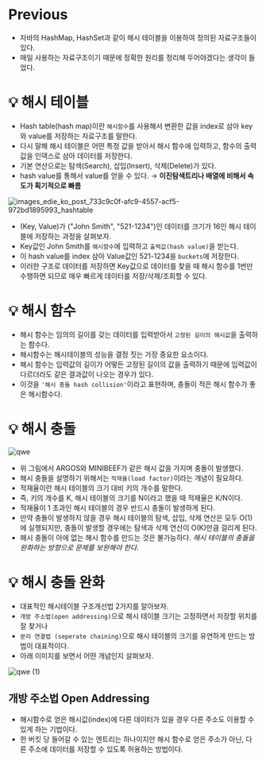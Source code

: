# Previous
* 자바의 HashMap, HashSet과 같이 해시 테이블을 이용하여 정의된 자료구조들이 있다.
* 매일 사용하는 자료구조이기 때문에 정확한 원리를 정리해 두어야겠다는 생각이 들었다.

# 💡 해시 테이블
* Hash table(hash map)이란 `해시함수`를 사용해서 변환한 값을 index로 삼아 key와 value를 저장하는 자료구조를 말한다.
* 다시 말해 해시 테이블은 어떤 특정 값을 받아서 해시 함수에 입력하고, 함수의 출력값을 인덱스로 삼아 데이터를 저장한다.
* 기본 연산으로는 탐색(Search), 삽입(Insert), 삭제(Delete)가 있다.
* hash value를 통해서 value를 얻을 수 있다. → **이진탐색트리나 배열에 비해서 속도가 획기적으로 빠름**

![images_edie_ko_post_733c9c0f-afc9-4557-acf5-972bd1895993_hashtable](https://user-images.githubusercontent.com/39439576/235105480-ebeaa118-5523-401b-b173-df7f93e939ba.jpeg)

* (Key, Value)가 ("John Smith", "521-1234")인 데이터를 크기가 16인 해시 테이블에 저장하는 과정을 살펴보자.
* Key값인 John Smith를 `해시함수`에 입력하고 `출력값(hash value)`을 받는다.
* 이 hash value를 index 삼아 Value값인 521-1234을 `buckets`에 저장한다.
* 이러한 구조로 데이터를 저장하면 Key값으로 데이터를 찾을 때 해시 함수를 1번만 수행하면 되므로 매우 빠르게 데이터를 저장/삭제/조회할 수 있다.

# 💡 해시 함수
* 해시 함수는 임의의 길이를 갖는 데이터를 입력받아서 `고정된 길이의 해시값`을 출력하는 함수다.
* 해시함수는 해시테이블의 성능을 결정 짓는 가장 중요한 요소이다.
* 해시 함수는 입력값의 길이가 어떻든 고정된 길이의 값을 출력하기 때문에 입력값이 다르더라도 같은 결과값이 나오는 경우가 있다.
* 이것을 `'해시 충돌 hash collision'`이라고 표현하며, 충돌이 적은 해시 함수가 좋은 해시함수다.

# 💡 해시 충돌
![qwe](https://user-images.githubusercontent.com/39439576/235112267-7d54c661-dad8-4016-b29e-8b7eec4493c1.png)
* 위 그림에서 ARGOS와 MINIBEEF가 같은 해시 값을 가지며 충돌이 발생했다.
* 해시 충돌을 설명하기 위해서는 `적재율(load factor)`이라는 개념이 필요하다.
* 적재율이란 해시 테이블의 크기 대비 키의 개수를 말한다.
* 즉, 키의 개수를 K, 해시 테이블의 크기를 N이라고 했을 때 적재율은 K/N이다.
* 적재율이 1 초과인 해시 테이블의 경우 반드시 충돌이 발생하게 된다.
* 만약 충돌이 발생하지 않을 경우 해시 테이블의 탐색, 삽입, 삭제 연산은 모두 O(1)에 실행되지만, 충돌이 발생할 경우에는 탐색과 삭제 연산이 O(K)만큼 걸리게 된다.
* 해시 충돌이 아에 없는 해시 함수를 만드는 것은 불가능하다. *해시 테이블의 충돌을 완화하는 방향으로 문제를 보완해야 한다.*

# 💡 해시 충돌 완화
* 대표적인 해시테이블 구조개선법 2가지를 알아보자.
* `개방 주소법(open addressing)`으로 해시 테이블 크기는 고정하면서 저장할 위치를 잘 찾거나
* `분리 연결법 (seperate chaining)`으로 해시 테이블의 크기를 유연하게 만드는 방법이 대표적이다.
* 아래 이미지를 보면서 어떤 개념인지 살펴보자.

![qwe (1)](https://user-images.githubusercontent.com/39439576/235113828-adf71f90-f6e6-45ba-8d02-bcff9ee6d9fe.png)

## 개방 주소법 Open Addressing
* 해시함수로 얻은 해시값(index)에 다른 데이터가 있을 경우 다른 주소도 이용할 수 있게 하는 기법이다.
* 한 버킷 당 들어갈 수 있는 엔트리는 하나이지만 해시 함수로 얻은 주소가 아닌, 다른 주소에 데이터를 저장할 수 있도록 허용하는 방법이다.
